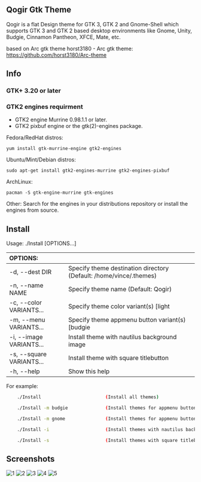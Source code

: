 ## Qogir Gtk Theme

Qogir is a flat Design theme for GTK 3, GTK 2 and Gnome-Shell which supports GTK 3 and GTK 2 based desktop environments like Gnome, Unity, Budgie, Cinnamon Pantheon, XFCE, Mate, etc.

based on Arc gtk theme
horst3180 - Arc gtk theme: https://github.com/horst3180/Arc-theme

## Info

### GTK+ 3.20 or later

### GTK2 engines requirment
- GTK2 engine Murrine 0.98.1.1 or later.
- GTK2 pixbuf engine or the gtk(2)-engines package.

Fedora/RedHat distros:

    yum install gtk-murrine-engine gtk2-engines

Ubuntu/Mint/Debian distros:

    sudo apt-get install gtk2-engines-murrine gtk2-engines-pixbuf

ArchLinux:

    pacman -S gtk-engine-murrine gtk-engines

Other:
Search for the engines in your distributions repository or install the engines from source.

## Install

Usage: ./Install [OPTIONS...]

|  OPTIONS:                |                                                                                    |
|:-------------------------|:-----------------------------------------------------------------------------------|
| -d, --dest DIR           | Specify theme destination directory (Default: /home/vince/.themes)                 |
| -n, --name NAME          | Specify theme name (Default: Qogir)                                                |
| -c, --color VARIANTS...  | Specify theme color variant(s) [light|dark] (Default: All variants)                |
| -m, --menu VARIANTS...   | Specify theme appmenu button variant(s) [budgie|gnome] (Default: All variants)     |
| -i, --image VARIANTS...  | Install theme with nautilus background image                                       |
| -s, --square VARIANTS... | Install theme with square titlebutton                                              |
| -h, --help               | Show this help                                                                     |

For example:

```sh
    ./Install                        (Install all themes)

    ./Install -m budgie              (Install themes for appmenu button on header)

    ./Install -m gnome               (Install themes for appmenu button on panel)

    ./Install -i                     (Install themes with nautilus background imge)

    ./Install -s                     (Install themes with square titlebuttons)
```

## Screenshots
![1](https://github.com/vinceliuice/Qogir-theme/blob/master/screenshots/screenshot01.png?raw=true)
![2](https://github.com/vinceliuice/Qogir-theme/blob/master/screenshots/screenshot02.png?raw=true)
![3](https://github.com/vinceliuice/Qogir-theme/blob/master/screenshots/screenshot03.png?raw=true)
![4](https://github.com/vinceliuice/Qogir-theme/blob/master/screenshots/screenshot04.png?raw=true)
![5](https://github.com/vinceliuice/Qogir-theme/blob/master/screenshots/screenshot05.png?raw=true)